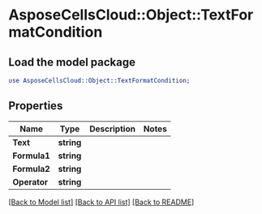 # AsposeCellsCloud::Object::TextFormatCondition 

## Load the model package
```perl
use AsposeCellsCloud::Object::TextFormatCondition;
```

## Properties
Name | Type | Description | Notes
------------ | ------------- | ------------- | -------------
**Text** | **string** |  |
**Formula1** | **string** |  |
**Formula2** | **string** |  |
**Operator** | **string** |  |  

[[Back to Model list]](../README.md#documentation-for-models) [[Back to API list]](../README.md#documentation-for-api-endpoints) [[Back to README]](../README.md)

